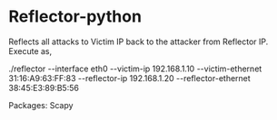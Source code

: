 # Reflector-python

Reflects all attacks to Victim IP back to the attacker from Reflector IP. Execute as,

./reflector --interface eth0 --victim-ip 192.168.1.10  --victim-ethernet 31:16:A9:63:FF:83 --reflector-ip 192.168.1.20 --reflector-ethernet 38:45:E3:89:B5:56

Packages:
Scapy
